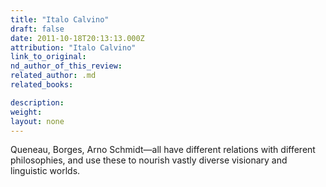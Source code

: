 ```yaml
---
title: "Italo Calvino"
draft: false
date: 2011-10-18T20:13:13.000Z
attribution: "Italo Calvino"
link_to_original:
nd_author_of_this_review:
related_author: .md
related_books:

description:
weight:
layout: none
---
```

Queneau, Borges, Arno Schmidt—all have different relations with different philosophies, and use these to nourish vastly diverse visionary and linguistic worlds.

